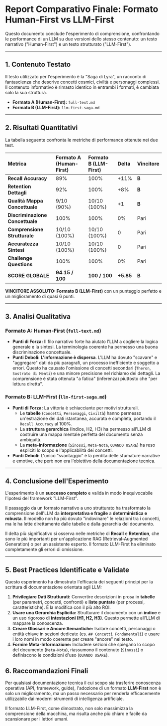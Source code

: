 # Report Comparativo Finale: Formato Human-First vs LLM-First

Questo documento conclude l'esperimento di comprensione, confrontando le performance di un LLM su due versioni dello stesso contenuto: un testo narrativo ("Human-First") e un testo strutturato ("LLM-First").

---

## 1. Contenuto Testato

Il testo utilizzato per l'esperimento è la "Saga di Lyra", un racconto di fantascienza che descrive concetti cosmici, civiltà e personaggi complessi. Il contenuto informativo è rimasto identico in entrambi i formati, è cambiata solo la sua struttura.

- **Formato A (Human-First):** `full-text.md`
- **Formato B (LLM-First):** `llm-first-saga.md`

---

## 2. Risultati Quantitativi

La tabella seguente confronta le metriche di performance ottenute nei due test.

| Metrica                         | Formato A (Human-First) | Formato B (LLM-First) | Delta     | Vincitore |
| :------------------------------ | :---------------------- | :-------------------- | :-------- | :-------- |
| **Recall Accuracy**             | 89%                     | 100%                  | +11%      | **B**     |
| **Retention Dettagli**          | 92%                     | 100%                  | +8%       | **B**     |
| **Qualità Mappa Concettuale**   | 9/10 (90%)              | 10/10 (100%)          | +1        | **B**     |
| **Discriminazione Concettuale** | 100%                    | 100%                  | 0%        | Pari      |
| **Comprensione Strutturale**    | 10/10 (100%)            | 10/10 (100%)          | 0         | Pari      |
| **Accuratezza Sintesi**         | 10/10 (100%)            | 10/10 (100%)          | 0         | Pari      |
| **Challenge Questions**         | 100%                    | 100%                  | 0%        | Pari      |
| **SCORE GLOBALE**               | **94.15 / 100**         | **100 / 100**         | **+5.85** | **B**     |

**VINCITORE ASSOLUTO: Formato B (LLM-First)** con un punteggio perfetto e un miglioramento di quasi 6 punti.

---

## 3. Analisi Qualitativa

### Formato A: Human-First (`full-text.md`)

- **Punti di Forza:** Il filo narrativo forte ha aiutato l'LLM a cogliere la logica generale e la sintesi. La terminologia coerente ha permesso una buona discriminazione concettuale.
- **Punti Deboli:** **L'informazione è dispersa**. L'LLM ha dovuto "scavare" e "aggregare" dati da più paragrafi, un processo inefficiente e soggetto a errori. Questo ha causato l'omissione di concetti secondari (`Theron`, `Sostrato di Menti`) e una minore precisione nel richiamo dei dettagli. La comprensione è stata ottenuta "a fatica" (inferenza) piuttosto che "per lettura diretta".

### Formato B: LLM-First (`llm-first-saga.md`)

- **Punti di Forza:** La vittoria è schiacciante per motivi strutturali.
  - Le **tabelle** (`Concetti`, `Personaggi`, `Civiltà`) hanno permesso un'estrazione dei dati istantanea, accurata e completa, portando il `Recall Accuracy` al 100%.
  - La **struttura gerarchica** (Indice, H2, H3) ha permesso all'LLM di costruire una mappa mentale perfetta del documento senza ambiguità.
  - La **meta-informazione** (`Sinossi`, `Meta-Nota`, `QUANDO USARE`) ha reso espliciti lo scopo e l'applicabilità dei concetti.
- **Punti Deboli:** L'unico "svantaggio" è la perdita delle sfumature narrative e emotive, che però non era l'obiettivo della documentazione tecnica.

---

## 4. Conclusione dell'Esperimento

L'esperimento è un **successo completo** e valida in modo inequivocabile l'ipotesi del framework "LLM-First".

Il passaggio da un formato narrativo a uno strutturato ha trasformato la comprensione dell'LLM da **interpretativa e fragile** a **deterministica e robusta**. Il modello non ha più dovuto "indovinare" le relazioni tra i concetti, ma le ha lette direttamente dalle tabelle e dalla gerarchia del documento.

Il delta più significativo si osserva nelle metriche di **Recall** e **Retention**, che sono le più importanti per un'applicazione RAG (Retrieval-Augmented Generation) o per un assistente esperto. Il formato LLM-First ha eliminato completamente gli errori di omissione.

---

## 5. Best Practices Identificate e Validate

Questo esperimento ha dimostrato l'efficacia dei seguenti principi per la scrittura di documentazione orientata agli LLM:

1.  **Privilegiare Dati Strutturati:** Convertire descrizioni in prosa in **tabelle** (per parametri, concetti, confronti) e **liste puntate** (per processi, caratteristiche). È la modifica con il più alto ROI.
2.  **Usare una Gerarchia Esplicita:** Strutturare il documento con un **indice** e un uso rigoroso di **intestazioni (H1, H2, H3)**. Questo permette all'LLM di mappare la conoscenza.
3.  **Creare Glossari e Ancore Semantiche:** Isolare concetti, personaggi o entità chiave in sezioni dedicate (es. `## Concetti Fondamentali`) e usare i loro nomi in modo coerente per creare "ancore" nel testo.
4.  **Fornire Meta-Informazione:** Includere sezioni che spiegano lo scopo del documento (`Meta-Nota`), riassumono il contenuto (`Sinossi`) o definiscono le condizioni d'uso (`QUANDO USARE`).

## 6. Raccomandazioni Finali

Per qualsiasi documentazione tecnica il cui scopo sia trasferire conoscenza operativa (API, framework, guide), l'adozione di un formato **LLM-First** non è solo un miglioramento, ma un passo necessario per renderla efficacemente utilizzabile dai moderni strumenti di intelligenza artificiale.

Il formato LLM-First, come dimostrato, non solo massimizza la comprensione della macchina, ma risulta anche più chiaro e facile da scansionare per i lettori umani.
